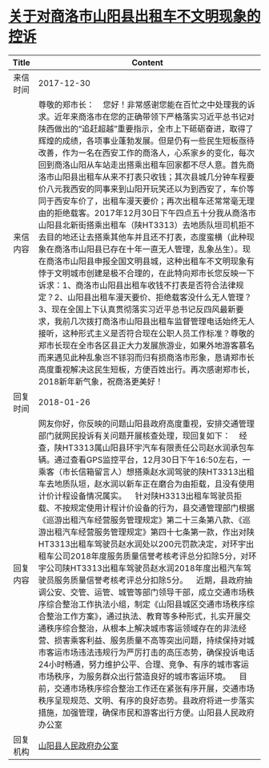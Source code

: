 # <a href="http://www.shangluo.gov.cn/zmhd/ldxxxx.jsp?urltype=leadermail.LeaderMailContentUrl&wbtreeid=1112&leadermailid=4497">关于对商洛市山阳县出租车不文明现象的控诉</a>
| Title |                                                                                                                                                                                                                                                                                                                                                             Content                                                                                                                                                                                                                                                                                                                                                             |
|:-----:|---------------------------------------------------------------------------------------------------------------------------------------------------------------------------------------------------------------------------------------------------------------------------------------------------------------------------------------------------------------------------------------------------------------------------------------------------------------------------------------------------------------------------------------------------------------------------------------------------------------------------------------------------------------------------------------------------------------------------------|
| 来信时间  | 2017-12-30                                                                                                                                                                                                                                                                                                                                                                                                                                                                                                                                                                                                                                                                                                                      |
| 来信内容  | 尊敬的郑市长：    您好！非常感谢您能在百忙之中处理我的诉求。近年来商洛市在您的正确带领下严格落实习近平总书记对陕西做出的“追赶超越”重要指示，全市上下砥砺奋进，取得了辉煌的成绩，各项事业蓬勃发展。但是仍有一些民生短板亟待改善，作为一名在西安工作的商洛人，心系家乡的变化，每次回到商洛山阳从车站走出搭乘出租车回家都不尽人意。首先商洛市山阳县出租车从来不打表只收钱；其次县城几分钟车程要价八元我西安的同事来到山阳开玩笑还以为到西安了，车价等同于西安车价了，出租车漫天要价；再次出租车还常常毫无理由的拒绝载客。2017年12月30日下午四点五十分我从商洛市山阳县北新街搭乘出租车（陕HT3313）去地质队垣司机拒不去目的地还让去搭乘其他车并且还不打表，态度蛮横（此种现象在商洛市山阳县已存在十年一直无人管理，乱象丛生）。现在商洛市山阳县申报全国文明县城，这种出租车不文明现象有悖于文明城市创建是极不合理的，在此特向郑市长您反映一下诉求：1、商洛市山阳县出租车收钱不打表是否符合法律规定？2、山阳县出租车漫天要价、拒绝载客没什么无人管理？3、现在全国上下认真贯彻落实习近平总书记反四风最新要求，我前几次拨打商洛市山阳县出租车监督管理电话始终无人接听，这种形式主义是否符合现在公职人员工作标准？尊敬的郑市长现在全市各区县正大力发展旅游业，如果外地游客慕名而来遇见此种乱象岂不铩羽而归有损商洛市形象，恳请郑市长高度重视解决这民生短板，方便百姓出行。再次感谢郑市长，2018新年新气象，祝商洛更美好！                                                           |
| 回复时间  | 2018-01-26                                                                                                                                                                                                                                                                                                                                                                                                                                                                                                                                                                                                                                                                                                                      |
| 回复内容  | 网友你好，你反映的问题山阳县政府高度重视，安排交通管理部门就网民投诉有关问题开展核查处理，现回复如下：    经查，陕HT3313属山阳县环宇汽车有限责任公司赵水润承包车辆。通过查看GPS监控平台，12月30日下午16:50左右，一乘客（市长信箱留言人）想搭乘赵水润驾驶的陕HT3313出租车去地质队垣，赵水润以新车正在磨合为由拒载，且没有使用计价计程设备情况属实。    针对陕H3313出租车驾驶员拒载、不按规定使用计程计价设备的行为，县交通管理部门根据《巡游出租汽车经营服务管理规定》第二十三条第八款、《巡游出租汽车经营服务管理规定》第四十七条第一款，作出对陕HT3313出租车驾驶员赵水润处以200元罚款决定，对环宇出租车公司2018年度服务质量信誉考核考评总分扣除5分，对环宇公司陕HT3313出租车驾驶员赵水润2018年度出租汽车驾驶员服务质量信誉考核考评总分扣除5分。    近期，县政府抽调公安、交管、运管、城管等部门领导干部，成立交通市场秩序综合整治工作执法小组，制定《山阳县城区交通市场秩序综合整治工作方案》，通过执法、教育等多种形式，扎实开展交通秩序综合整治，从根本上解决城市客运领域存在的非法经营、损害乘客利益、服务质量不高等突出问题，持续保持对城市客运市场违法违规行为严厉打击的高压态势，确保投诉电话24小时畅通，努力维护公平、合理、竞争、有序的城市客运市场秩序，为服务群众出行营造良好的城市客运环境。    目前，交通市场秩序综合整治工作还在紧张有序开展，交通市场秩序呈现规范、文明、有序的良好态势。县政府将进一步落实措施，加强管理，确保市民和游客出行方便。山阳县人民政府办公室 |
| 回复机构  | <a href="../../categories/agencies/山阳县人民政府办公室.md">山阳县人民政府办公室</a>                                                                                                                                                                                                                                                                                                                                                                                                                                                                                                                                                                                                                                                                |